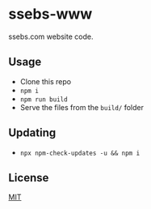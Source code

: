 # ssebs-www

ssebs.com website code. 

## Usage
- Clone this repo
- `npm i`
- `npm run build`
- Serve the files from the `build/` folder

## Updating
- `npx npm-check-updates -u && npm i`

## License
[MIT](./LICENSE)

<!-- Inspiration https://benscott.dev/ -->
